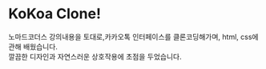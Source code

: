# KoKoa Clone!

노마드코더스 강의내용을 토대로,카카오톡 인터페이스를 클론코딩해가며, html, css에 관해 배웠습니다.<br>
깔끔한 디자인과 자연스러운 상호작용에 초점을 두었습니다.
